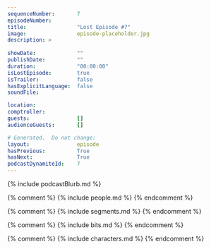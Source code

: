 ```yaml
---
sequenceNumber:       7
episodeNumber:        
title:                "Lost Episode #7"
image:                episode-placeholder.jpg
description: >
  
showDate:             ""
publishDate:          ""
duration:             "00:00:00"
isLostEpisode:        true
isTrailer:            false
hasExplicitLanguage:  false
soundFile:            

location:             
comptroller:          
guests:               []
audienceGuests:       []

# Generated.  Do not change:
layout:               episode
hasPrevious:          True
hasNext:              True
podcastDynamiteId:    7
---
```


{% include podcastBlurb.md %}

{% comment %}
{% include people.md %}
{% endcomment %}

{% comment %}
{% include segments.md %}
{% endcomment %}

{% comment %}
{% include bits.md %}
{% endcomment %}

{% comment %}
{% include characters.md %}
{% endcomment %}

